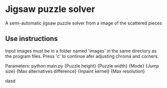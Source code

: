 # Jigsaw puzzle solver
A semi-automatic jigsaw puzzle solver from a image of the scattered pieces
## Use instructions
  Input images must be in a folder named 'images' in the same directory as the program files.
  Press 'c' to continue afer adjusting chroma and corners.
  
  Parameters:
    python main.py {Puzzle height} {Puzzle width} {Mode} {Jump size} {Max alternatives difference} {Inpaint kernel} {Max resolution}
    
dasd
